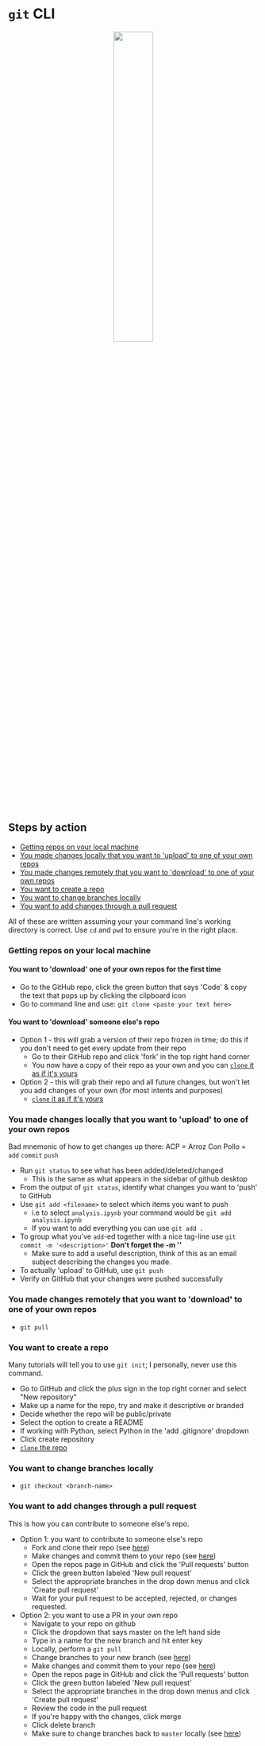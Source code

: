 # `git` CLI

<p align='center'>
  <img src='https://upload.wikimedia.org/wikipedia/commons/3/39/Arroz-con-Pollo.jpg' width=40%>
</p>

## Steps by action

* [Getting repos on your local machine](#getting-repos-on-your-local-machine)
* [You made changes locally that you want to 'upload' to one of your own repos](#you-made-changes-locally-that-you-want-to-upload-to-one-of-your-own-repos)
* [You made changes remotely that you want to 'download' to one of your own repos](#you-made-changes-remotely-that-you-want-to-download-to-one-of-your-own-repos)
* [You want to create a repo](#you-want-to-create-a-repo)
* [You want to change branches locally](#you-want-to-change-branches-locally)
* [You want to add changes through a pull request](#you-want-to-add-changes-through-a-pull-request)

All of these are written assuming your your command line's working directory is correct.  Use `cd` and `pwd` to ensure you're in the right place. 

### Getting repos on your local machine

#### You want to 'download' one of your own repos for the first time

* Go to the GitHub repo, click the green button that says 'Code' & copy the text that pops up by clicking the clipboard icon
* Go to command line and use:
  `git clone <paste your text here>`

#### You want to 'download' someone else's repo

* Option 1 - this will grab a version of their repo frozen in time; do this if you don't need to get every update from their repo
  * Go to their GitHub repo and click 'fork' in the top right hand corner
  * You now have a copy of their repo as your own and you can [`clone` it as if it's yours](#you-want-to-download-one-of-your-own-repos-for-the-first-time)
* Option 2 - this will grab their repo and all future changes, but won't let you add changes of your own (for most intents and purposes)
  * [`clone` it as if it's yours](#you-want-to-download-one-of-your-own-repos-for-the-first-time)

### You made changes locally that you want to 'upload' to one of your own repos

Bad mnemonic of how to get changes up there: ACP = Arroz Con Pollo = `add` `commit` `push`

* Run `git status` to see what has been added/deleted/changed
  * This is the same as what appears in the sidebar of github desktop
* From the output of `git status`, identify what changes you want to 'push' to GitHub
* Use `git add <filename>` to select which items you want to push
  * i.e to select `analysis.ipynb` your command would be `git add analysis.ipynb`
  * If you want to add everything you can use `git add .`
* To group what you've `add`-ed together with a nice tag-line use `git commit -m '<description>'`  **Don't forget the -m '<desc>'**
  * Make sure to add a useful description, think of this as an email subject describing the changes you made.
* To actually 'upload' to GitHub, use `git push`
* Verify on GitHub that your changes were pushed successfully

### You made changes remotely that you want to 'download' to one of your own repos

* `git pull`

### You want to create a repo

Many tutorials will tell you to use `git init`; I personally, never use this command.

* Go to GitHub and click the plus sign in the top right corner and select "New repository"
* Make up a name for the repo, try and make it descriptive or branded
* Decide whether the repo will be public/private
* Select the option to create a README
* If working with Python, select Python in the 'add .gitignore' dropdown
* Click create repository
* [`clone` the repo](#you-want-to-download-one-of-your-own-repos-for-the-first-time)

### You want to change branches locally

* `git checkout <branch-name>`

### You want to add changes through a pull request

This is how you can contribute to someone else's repo.

* Option 1: you want to contribute to someone else's repo
  * Fork and clone their repo (see [here](#you-want-to-download-someone-elses-repo))
  * Make changes and commit them to your repo (see [here](#you-made-changes-locally-that-you-want-to-upload-to-one-of-your-own-repos))
  * Open the repos page in GitHub and click the 'Pull requests' button
  * Click the green button labeled 'New pull request'
  * Select the appropriate branches in the drop down menus and click 'Create pull request'
  * Wait for your pull request to be accepted, rejected, or changes requested.
* Option 2: you want to use a PR in your own repo
  * Navigate to your repo on github
  * Click the dropdown that says master on the left hand side
  * Type in a name for the new branch and hit enter key
  * Locally, perform a `git pull`
  * Change branches to your new branch (see [here](#you-want-to-change-branches-locally))
  * Make changes and commit them to your repo (see [here](#you-made-changes-locally-that-you-want-to-upload-to-one-of-your-own-repos))
  * Open the repos page in GitHub and click the 'Pull requests' button
  * Click the green button labeled 'New pull request'
  * Select the appropriate branches in the drop down menus and click 'Create pull request'
  * Review the code in the pull request
  * If you're happy with the changes, click merge
  * Click delete branch 
  * Make sure to change branches back to `master` locally (see [here](#you-want-to-change-branches-locally))

